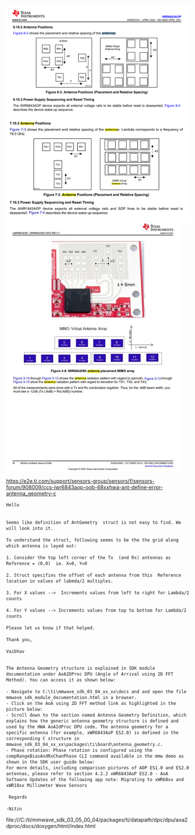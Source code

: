 ![Alt text](xWR6843AOP.JPG)
![Alt text](xWR1843AOP.JPG)
![Alt text](xWR6843ISK_xWR1843BOOST.JPG)

https://e2e.ti.com/support/sensors-group/sensors/f/sensors-forum/908009/ccs-iwr6843aop-oob-68xxhwa-ant-define-error-antenna_geometry-c

```
Hello


Seems like definition of AntGemetry  struct is not easy to find. We will look into it.

To understand the struct, following seems to be the the grid along which antenna is layed out:

1. Consider the top left corner of the Tx  (and Rx) antennas as Reference = (0,0)  ie. X=0, Y=0

2. Struct specifies the offset of each antenna from this  Reference location in values of labmda/2 multiples.

3. For X values -->  Increments values from left to right for Lambda/2 counts

4. For Y values --> Increments values from top to bottom for Lambda/2 counts

Please let us know if that helped.

Thank you,

Vaibhav

```

```

The Antenna Geometry structure is explained in SDK module documentation under AoA2DProc DPU (Angle of Arrival using 2D FFT Method). You can access it as shown below:

- Navigate to C:\ti\mmwave_sdk_03_04_xx_xx\docs and and open the file mmwave_sdk_module_documentation.html in a browser.
- Click on the AoA using 2D FFT method link as highlighted in the picture below:
- Scroll down to the section named Antenna Geometry Definition, which explains how the generic antenna geometry structure is defined and used by the HWA AoA2dProc DPU code. The antenna geometry for a specific antenna (for example, xWR6843AoP ES2.0) is defined in the corresponding C structure in mmwave_sdk_03_04_xx_xx\packages\ti\board\antenna_geometry.c.
- Phase rotation: Phase rotation is configured using the compRangeBiasAndRxChanPhase CLI command available in the mmw demo as shown in the SDK user guide below:
For more details, including comparison pictures of AOP ES1.0 and ES2.0 antennas, please refer to section 4.2.2 xWR6843AoP ES2.0 - AoA Software Updates of the following app note: Migrating to xWR68xx and xWR18xx Millimeter Wave Sensors

 Regards

-Nitin
```

file:///C:/ti/mmwave_sdk_03_05_00_04/packages/ti/datapath/dpc/dpu/aoa2dproc/docs/doxygen/html/index.html

